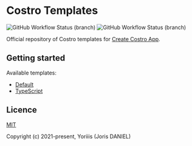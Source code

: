 # Costro Templates

![GitHub Workflow Status (branch)](https://img.shields.io/github/workflow/status/costrojs/costro-templates/ci-default/main?style=for-the-badge&label=Build%20Default)
![GitHub Workflow Status (branch)](https://img.shields.io/github/workflow/status/costrojs/costro-templates/ci-typescript/main?style=for-the-badge&label=Build%20TypeScript)

Official repository of Costro templates for [Create Costro App](https://github.com/costrojs/create-costro-app).

## Getting started

Available templates:

- [Default](./templates/default)
- [TypeScript](./templates/typescript)

## Licence

[MIT](https://opensource.org/licenses/MIT)

Copyright (c) 2021-present, Yoriiis (Joris DANIEL)
